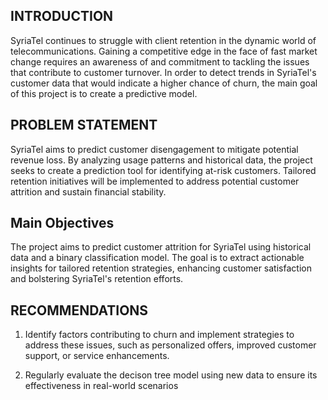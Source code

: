 ## INTRODUCTION 

SyriaTel continues to struggle with client retention in the dynamic world of telecommunications. Gaining a competitive 
edge in the face of fast market change requires an awareness of and commitment to tackling the issues that contribute to 
customer turnover. In order to detect trends in SyriaTel's customer data that would indicate a higher chance of churn, the
main goal of this project is to create a predictive model.


## PROBLEM STATEMENT

SyriaTel aims to predict customer disengagement to mitigate potential revenue loss. By analyzing usage patterns and 
historical data, the project seeks to create a prediction tool for identifying at-risk customers. Tailored retention 
initiatives will be implemented to address potential customer attrition and sustain financial stability.


## <medium> Main Objectives </medium>

The project aims to predict customer attrition for SyriaTel using historical data and a binary classification model. 
The goal is to extract actionable insights for tailored retention strategies, enhancing customer satisfaction and 
bolstering SyriaTel's retention efforts.


## RECOMMENDATIONS

1. Identify factors contributing to churn and implement strategies to address these issues, such as personalized offers, improved customer support, or service enhancements.

2. Regularly evaluate the decison tree model using new data to ensure its effectiveness in real-world scenarios
